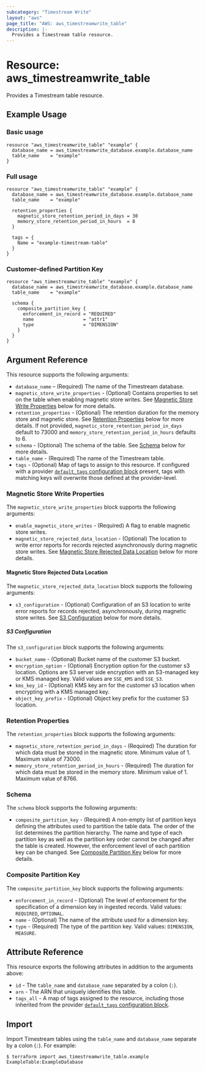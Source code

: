 ```yaml
---
subcategory: "Timestream Write"
layout: "aws"
page_title: "AWS: aws_timestreamwrite_table"
description: |-
  Provides a Timestream table resource.
---
```


# Resource: aws_timestreamwrite_table

Provides a Timestream table resource.

## Example Usage

### Basic usage

```hcl
resource "aws_timestreamwrite_table" "example" {
  database_name = aws_timestreamwrite_database.example.database_name
  table_name    = "example"
}
```

### Full usage

```hcl
resource "aws_timestreamwrite_table" "example" {
  database_name = aws_timestreamwrite_database.example.database_name
  table_name    = "example"

  retention_properties {
    magnetic_store_retention_period_in_days = 30
    memory_store_retention_period_in_hours  = 8
  }

  tags = {
    Name = "example-timestream-table"
  }
}
```

### Customer-defined Partition Key

```hcl
resource "aws_timestreamwrite_table" "example" {
  database_name = aws_timestreamwrite_database.example.database_name
  table_name    = "example"

  schema {
    composite_partition_key {
      enforcement_in_record = "REQUIRED"
      name                  = "attr1"
      type                  = "DIMENSION"
    }
  }
}
```

## Argument Reference

This resource supports the following arguments:

* `database_name` – (Required) The name of the Timestream database.
* `magnetic_store_write_properties` - (Optional) Contains properties to set on the table when enabling magnetic store writes. See [Magnetic Store Write Properties](#magnetic-store-write-properties) below for more details.
* `retention_properties` - (Optional) The retention duration for the memory store and magnetic store. See [Retention Properties](#retention-properties) below for more details. If not provided, `magnetic_store_retention_period_in_days` default to 73000 and `memory_store_retention_period_in_hours` defaults to 6.
* `schema` - (Optional) The schema of the table. See [Schema](#schema) below for more details.
* `table_name` - (Required) The name of the Timestream table.
* `tags` - (Optional) Map of tags to assign to this resource. If configured with a provider [`default_tags` configuration block](https://registry.terraform.io/providers/hashicorp/aws/latest/docs#default_tags-configuration-block) present, tags with matching keys will overwrite those defined at the provider-level.

### Magnetic Store Write Properties

The `magnetic_store_write_properties` block supports the following arguments:

* `enable_magnetic_store_writes` - (Required) A flag to enable magnetic store writes.
* `magnetic_store_rejected_data_location` - (Optional) The location to write error reports for records rejected asynchronously during magnetic store writes. See [Magnetic Store Rejected Data Location](#magnetic-store-rejected-data-location) below for more details.

#### Magnetic Store Rejected Data Location

The `magnetic_store_rejected_data_location` block supports the following arguments:

* `s3_configuration` - (Optional) Configuration of an S3 location to write error reports for records rejected, asynchronously, during magnetic store writes. See [S3 Configuration](#s3-configuration) below for more details.

##### S3 Configuration

The `s3_configuration` block supports the following arguments:

* `bucket_name` - (Optional) Bucket name of the customer S3 bucket.
* `encryption_option` - (Optional) Encryption option for the customer s3 location. Options are S3 server side encryption with an S3-managed key or KMS managed key. Valid values are `SSE_KMS` and `SSE_S3`.
* `kms_key_id` - (Optional) KMS key arn for the customer s3 location when encrypting with a KMS managed key.
* `object_key_prefix` - (Optional) Object key prefix for the customer S3 location.

### Retention Properties

The `retention_properties` block supports the following arguments:

* `magnetic_store_retention_period_in_days` - (Required) The duration for which data must be stored in the magnetic store. Minimum value of 1. Maximum value of 73000.
* `memory_store_retention_period_in_hours` - (Required) The duration for which data must be stored in the memory store. Minimum value of 1. Maximum value of 8766.

### Schema

The `schema` block supports the following arguments:

* `composite_partition_key` - (Required) A non-empty list of partition keys defining the attributes used to partition the table data. The order of the list determines the partition hierarchy. The name and type of each partition key as well as the partition key order cannot be changed after the table is created. However, the enforcement level of each partition key can be changed. See [Composite Partition Key](#composite-partition-key) below for more details.

### Composite Partition Key

The `composite_partition_key` block supports the following arguments:

* `enforcement_in_record` - (Optional) The level of enforcement for the specification of a dimension key in ingested records. Valid values: `REQUIRED`, `OPTIONAL`.
* `name` - (Optional) The name of the attribute used for a dimension key.
* `type` - (Required) The type of the partition key. Valid values: `DIMENSION`, `MEASURE`.

## Attribute Reference

This resource exports the following attributes in addition to the arguments above:

* `id` - The `table_name` and `database_name` separated by a colon (`:`).
* `arn` - The ARN that uniquely identifies this table.
* `tags_all` - A map of tags assigned to the resource, including those inherited from the provider [`default_tags` configuration block](https://registry.terraform.io/providers/hashicorp/aws/latest/docs#default_tags-configuration-block).

## Import

Import Timestream tables using the `table_name` and `database_name` separate by a colon (`:`). For example:

```
$ terraform import aws_timestreamwrite_table.example ExampleTable:ExampleDatabase
```
